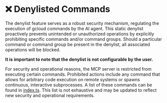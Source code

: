 # ❌ Denylisted Commands

The denylist feature serves as a robust security mechanism, regulating the execution of gcloud commands by the AI agent. This static denylist proactively prevents unintended or unauthorized operations by explicitly prohibiting specific commands and/or command groups. Should a particular command or command group be present in the denylist, all associated operations will be blocked.

**It is important to note that the denylist is not configurable by the user.**

For security and operational reasons, the MCP server is restricted from executing certain commands. Prohibited actions include any command that allows for arbitrary code execution on remote systems or spawns continuous, interactive subprocesses. A list of these commands can be found in [index.ts](packages/gcloud-mcp/src/index.ts#L30-40). This list is not exhaustive and may be updated to reflect new security and operational requirements.
